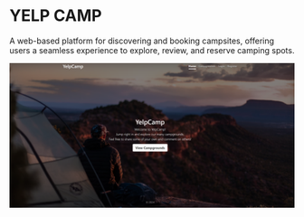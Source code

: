 <h1>YELP CAMP</h1>
<p>A web-based platform for discovering and booking campsites, offering users a seamless experience to explore, review, and reserve camping spots.</p>
<img src="./images/home.png"/>
